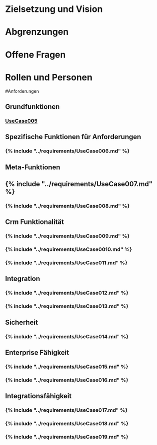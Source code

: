 
# Zielsetzung und Vision


# Abgrenzungen


# Offene Fragen


# Rollen und Personen


#Anforderungen


## Grundfunktionen

### [UseCase005](UseCase005.md) 


## Spezifische Funktionen für Anforderungen

### {% include "../requirements/UseCase006.md" %} 


## Meta-Funktionen

## {% include "../requirements/UseCase007.md" %} 


### {% include "../requirements/UseCase008.md" %} 


## Crm Funktionalität

### {% include "../requirements/UseCase009.md" %} 

### {% include "../requirements/UseCase0010.md" %} 

### {% include "../requirements/UseCase011.md" %} 

## Integration

### {% include "../requirements/UseCase012.md" %} 

### {% include "../requirements/UseCase013.md" %} 



## Sicherheit

### {% include "../requirements/UseCase014.md" %}

## Enterprise Fähigkeit

### {% include "../requirements/UseCase015.md" %} 

### {% include "../requirements/UseCase016.md" %} 


## Integrationsfähigkeit

### {% include "../requirements/UseCase017.md" %} 

### {% include "../requirements/UseCase018.md" %} 

### {% include "../requirements/UseCase019.md" %} 

